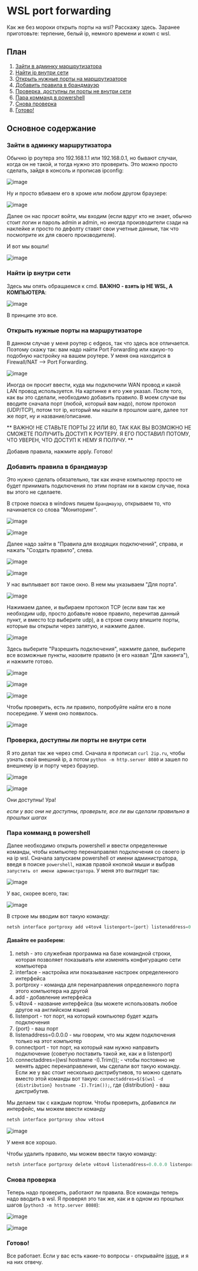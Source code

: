 # WSL port forwarding

Как же без мороки открыть порты на wsl? Расскажу здесь. 
Заранее приготовьте: терпение, белый ip, немного времени и комп с wsl.


## План

1. [Зайти в админку маршрутизатора](https://github.com/Kolya080808/WSL-port-forwarding/tree/main#%D0%B7%D0%B0%D0%B9%D1%82%D0%B8-%D0%B2-%D0%B0%D0%B4%D0%BC%D0%B8%D0%BD%D0%BA%D1%83-%D0%BC%D0%B0%D1%80%D1%88%D1%80%D1%83%D1%82%D0%B8%D0%B7%D0%B0%D1%82%D0%BE%D1%80%D0%B0)
2. [Найти ip внутри сети](https://github.com/Kolya080808/WSL-port-forwarding/tree/main#%D0%BD%D0%B0%D0%B9%D1%82%D0%B8-ip-%D0%B2%D0%BD%D1%83%D1%82%D1%80%D0%B8-%D1%81%D0%B5%D1%82%D0%B8)
3. [Открыть нужные порты на маршрутизаторе](https://github.com/Kolya080808/WSL-port-forwarding/tree/main#%D0%BE%D1%82%D0%BA%D1%80%D1%8B%D1%82%D1%8C-%D0%BD%D1%83%D0%B6%D0%BD%D1%8B%D0%B5-%D0%BF%D0%BE%D1%80%D1%82%D1%8B-%D0%BD%D0%B0-%D0%BC%D0%B0%D1%80%D1%88%D1%80%D1%83%D1%82%D0%B8%D0%B7%D0%B0%D1%82%D0%BE%D1%80%D0%B5)
4. [Добавить правила в брандмауэр](https://github.com/Kolya080808/WSL-port-forwarding/tree/main#%D0%B4%D0%BE%D0%B1%D0%B0%D0%B2%D0%B8%D1%82%D1%8C-%D0%BF%D1%80%D0%B0%D0%B2%D0%B8%D0%BB%D0%B0-%D0%B2-%D0%B1%D1%80%D0%B0%D0%BD%D0%B4%D0%BC%D0%B0%D1%83%D1%8D%D1%80)
5. [Проверка, доступны ли порты не внутри сети](https://github.com/Kolya080808/WSL-port-forwarding/tree/main#%D0%BF%D1%80%D0%BE%D0%B2%D0%B5%D1%80%D0%BA%D0%B0-%D0%B4%D0%BE%D1%81%D1%82%D1%83%D0%BF%D0%BD%D1%8B-%D0%BB%D0%B8-%D0%BF%D0%BE%D1%80%D1%82%D1%8B-%D0%BD%D0%B5-%D0%B2%D0%BD%D1%83%D1%82%D1%80%D0%B8-%D1%81%D0%B5%D1%82%D0%B8)
6. [Пара комманд в powershell](https://github.com/Kolya080808/WSL-port-forwarding/tree/main#%D0%BF%D0%B0%D1%80%D0%B0-%D0%BA%D0%BE%D0%BC%D0%BC%D0%B0%D0%BD%D0%B4-%D0%B2-powershell)
7. [Снова проверка](https://github.com/Kolya080808/WSL-port-forwarding/tree/main#%D1%81%D0%BD%D0%BE%D0%B2%D0%B0-%D0%BF%D1%80%D0%BE%D0%B2%D0%B5%D1%80%D0%BA%D0%B0)
8. [Готово!](https://github.com/Kolya080808/WSL-port-forwarding/tree/main#%D0%B3%D0%BE%D1%82%D0%BE%D0%B2%D0%BE)


## Основное содержание

### Зайти в админку маршрутизатора

Обычно ip роутера это 192.168.1.1 или 192.168.0.1, но бывают случаи, когда он не такой, и тогда нужно это проверить. Это можно просто сделать, зайдя в консоль и прописав ipconfig:

![image](https://github.com/user-attachments/assets/738a472e-b843-428f-9d04-ca1539716144)

Ну и просто вбиваем его в хроме или любом другом браузере:

![image](https://github.com/user-attachments/assets/b9f376ce-691f-4bdd-b986-1b4a5d9a2902)


Далее он нас просит войти, мы входим (если вдруг кто не знает, обычно стоит логин и пароль admin и admin, но иногда производители сзади на наклейке и просто по дефолту ставят свои учетные данные, так что посмотрите их для своего производителя).


И вот мы вошли!

![image](https://github.com/user-attachments/assets/ffe5cd33-168c-4612-b7a5-3fe37e26db9f)

### Найти ip внутри сети

Здесь мы опять обращаемся к cmd. **ВАЖНО - взять ip НЕ WSL, А КОМПЬЮТЕРА**:

![image](https://github.com/user-attachments/assets/9c8b4bcd-a78d-4301-aca2-c047ecb41600)

В принципе это все.

### Открыть нужные порты на маршрутизаторе

В данном случае у меня роутер с edgeos, так что здесь все отличается. Поэтому скажу так: вам надо найти Port Forwarding или какую-то подобную настройку на вашем роутере. У меня она находится в Firewall/NAT --> Port Forwarding.


![image](https://github.com/user-attachments/assets/b1c15c6f-cefd-4100-a74a-22524a4d46ea)

Иногда он просит ввести, куда мы подключили WAN провод и какой LAN провод используется. На картинке я его уже указал.
После того, как вы это сделали, необходимо добавить правило. В моем случае вы вводите сначала порт (любой, который вам надо), потом протокол (UDP/TCP), потом тот ip, который мы нашли в прошлом шаге, далее тот же порт, ну и название/описание.

** ВАЖНО! НЕ СТАВЬТЕ ПОРТЫ 22 ИЛИ 80, ТАК КАК ВЫ ВОЗМОЖНО НЕ СМОЖЕТЕ ПОЛУЧИТЬ ДОСТУП К РОУТЕРУ. Я ЕГО ПОСТАВИЛ ПОТОМУ, ЧТО УВЕРЕН, ЧТО ДОСТУП К НЕМУ Я ПОЛУЧУ. **

Добавив правила, нажмите apply. Готово!

### Добавить правила в брандмауэр

Это нужно сделать обязательно, так как иначе компьютер просто не будет принимать подключения по этим портам ни в каком случае, пока вы этого не сделаете.

В строке поиска в windows пишем `Брандмауэр`, открываем то, что начинается со слова "Мониторинг".

![image](https://github.com/user-attachments/assets/8929936a-b3ff-4392-9d1d-92147a8e748e)

![image](https://github.com/user-attachments/assets/a46cb5df-7581-4ee5-a859-9578bda47068)


Далее надо зайти в "Правила для входящих подключений", справа, и нажать "Создать правило", слева.

![image](https://github.com/user-attachments/assets/67da83ab-2c37-4b08-9247-d624bc6796da)

![image](https://github.com/user-attachments/assets/2a7b2358-f0c4-4f1a-b8f8-8eb175256b05)


У нас выплывает вот такое окно. В нем мы указываем "Для порта".

![image](https://github.com/user-attachments/assets/603db5a1-a5b5-44ff-b64e-70b51b06d333)

Нажимаем далее, и выбираем протокол TCP (если вам так же необходим udp, просто добавьте новое правило, перечитав данный пункт, и вместо tcp выберите udp), а в строке снизу впишите порты, которые вы открыли через запятую, и нажмите далее.

![image](https://github.com/user-attachments/assets/3585749d-0d70-4f18-85bc-4e9b39b0ba3e)

Здесь выберите "Разрешить подключения", нажмите далее, выберите все возможные пункты, назовите правило (я его назвал "Для хакинга"), и нажмите готово.

![image](https://github.com/user-attachments/assets/71948db8-be99-4d38-875b-ac2ac4b16957)

![image](https://github.com/user-attachments/assets/e9ea385b-c428-4f5c-b68e-389e37550b55)

![image](https://github.com/user-attachments/assets/e9ccf23d-ea7f-43cc-8457-213eb7242656)

Чтобы проверить, есть ли правило, попробуйте найти его в поле посередине. У меня оно появилось.

![image](https://github.com/user-attachments/assets/d61cf222-8f25-4d9c-a12c-a0b194d45072)

### Проверка, доступны ли порты не внутри сети

Я это делал так же через cmd. Сначала я прописал `curl 2ip.ru`, чтобы узнать свой внешний ip, а потом `python -m http.server 8080` и зашел по внешнему ip и порту через браузер.

![image](https://github.com/user-attachments/assets/16819578-2f00-40dc-8d46-20a5acbfffc7)


![image](https://github.com/user-attachments/assets/a5b6e802-cb09-4d61-8985-17ce0a7be392)

Они доступны! Ура!

*если у вас они не доступны, проверьте, все ли вы сделали правильно в прошлых шагах*

### Пара комманд в powershell


Далее необходимо открыть powershell и ввести определенные команды, чтобы компьютер перенаправлял подключения со своего ip на ip wsl.
Сначала запускаем powershell от имени администратора, введя в поиске `powershell`, нажав правой кнопкой мыши и выбрав `запустить от имени администратора`. У меня это выглядит так:

![image](https://github.com/user-attachments/assets/78c68ed1-1116-4404-afe4-d516526a50af)

У вас, скорее всего, так:

![image](https://github.com/user-attachments/assets/689748da-933a-414c-9b4a-02fcc097c779)

В строке мы вводим вот такую команду:
```powershell
netsh interface portproxy add v4tov4 listenport={port} listenaddress=0.0.0.0 connectport={port} connectaddres=$($(wsl hostname -I).Trim()); 
```
#### Давайте ее разберем:
1. netsh - это служебная программа на базе командной строки, которая позволяет показывать или изменять конфигурацию сети компьютера
2. interface - настройка или показывание настроек определенного интерфейса
3. portproxy - команда для перенаправления определенного порта этого компьютера на другой
4. add - добавление интерфейса
5. v4tov4 - название интерфейса (вы можете использовать любое другое на английском языке)
6. listenport - тот порт, на который компьютер будет ждать подключения
7. {port} - ваш порт
8. listenaddress=0.0.0.0 - мы говорим, что мы ждем подключения только на этот компьютер
9. connectport - тот порт, на который нам нужно направить подключение (советую поставить такой же, как и в listenport)
10. connectaddres=$($(wsl hostname -I).Trim()); - чтобы постоянно не менять адрес перенаправления, мы сделали вот такую команду. Если же у вас стоит несколько дистрибутивов, то можно сделать вместо этой команды вот такую: `connectaddres=$($(wsl -d {distribution} hostname -I).Trim());`, где {distribution} - ваш дистрибутив.

Мы делаем так с каждым портом. Чтобы проверить, добавился ли интерфейс, мы можем ввести команду 
```powershell
netsh interface portproxy show v4tov4
```

![image](https://github.com/user-attachments/assets/b9cb11af-89b1-47e8-b753-16e7532942f7)

У меня все хорошо.

Чтобы удалить правило, мы можем ввести такую команду:
```powershell
netsh interface portproxy delete v4tov4 listenaddress=0.0.0.0 listenport={port}
```

### Снова проверка

Теперь надо проверить, работают ли правила. Все команды теперь надо вводить в wsl. Я проверял это так же, как и в одном из прошлых шагов (`python3 -m http.server 8080`):

![image](https://github.com/user-attachments/assets/c0e73036-917f-4ab8-b012-38768e77fec2)

![image](https://github.com/user-attachments/assets/7bc9fcea-e29e-46e4-b376-d7ff24aaf44d)

### Готово!

Все работает. Если у вас есть какие-то вопросы - открывайте [issue](https://github.com/Kolya080808/WSL-port-forwarding/issues/new), и я на них отвечу.
